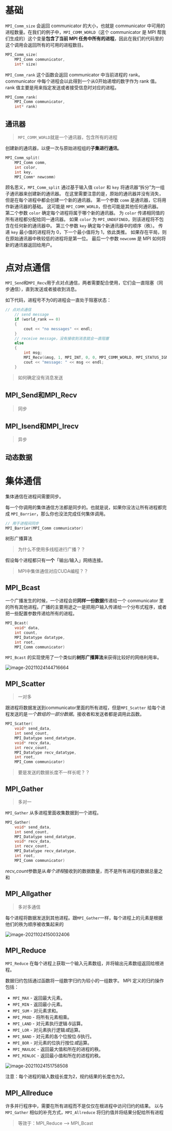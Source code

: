 # 基础

`MPI_Comm_size` 会返回 communicator 的大小，也就是 communicator 中可用的进程数量。在我们的例子中，`MPI_COMM_WORLD`（这个 communicator 是 MPI 帮我们生成的）这个变量**包含了当前 MPI 任务中所有的进程**，因此在我们的代码里的这个调用会返回所有的可用的进程数目。

```cpp
MPI_Comm_size(
    MPI_Comm communicator,
    int* size)
```

`MPI_Comm_rank` 这个函数会返回 communicator 中当前进程的 rank。 communicator 中每个进程会以此得到一个从0开始递增的数字作为 rank 值。rank 值主要是用来指定发送或者接受信息时对应的进程。

```cpp
MPI_Comm_rank(
    MPI_Comm communicator,
    int* rank)
```

## 通讯器

> `MPI_COMM_WORLD`就是一个通讯器，包含所有的进程

创建新的通讯器，以便一次与原始进程组的**子集进行通讯**。

```cpp
MPI_Comm_split(
	MPI_Comm comm,
	int color,
	int key,
	MPI_Comm* newcomm)
```

顾名思义，`MPI_Comm_split` 通过基于输入值 `color` 和 `key` 将通讯器“拆分”为一组子通讯器来创建新的通讯器。 在这里需要注意的是，原始的通讯器并没有消失，但是在每个进程中都会创建一个新的通讯器。 第一个参数 `comm` 是通讯器，它将用作新通讯器的基础。 这可能是 `MPI_COMM_WORLD`，但也可能是其他任何通讯器。 第二个参数 `color` 确定每个进程将属于哪个新的通讯器。 为 `color` 传递相同值的所有进程都分配给同一通讯器。 如果 `color` 为 `MPI_UNDEFINED`，则该进程将不包含在任何新的通讯器中。 第三个参数 `key` 确定每个新通讯器中的顺序（秩）。 传递 `key` 最小值的进程将为 0，下一个最小值将为 1，依此类推。 如果存在平局，则在原始通讯器中秩较低的进程将是第一位。 最后一个参数 `newcomm` 是 MPI 如何将新的通讯器返回给用户。

# 点对点通信

`MPI_Send`和`MPI_Recv`用于点对点通信，两者需要配合使用，它们会一直阻塞（同步通信），直到发送或者接收到消息。

如下代码，进程号不为0的进程会一直处于阻塞状态：

```cpp
// 点对点通信
	// send message
	if (world_rank == 0)
	{
		cout << "no messages" << endl;
	}
	// receive message，没有接收到消息就会一直阻塞
	else
	{
		int msg;
		MPI_Recv(&msg, 1, MPI_INT, 0, 0, MPI_COMM_WORLD, MPI_STATUS_IGNORE);
		cout << "message: " << msg << endl;
	}
```

> 如何确定没有消息发送

## MPI_Send和MPI_Recv

> 同步



## MPI_Isend和MPI_Irecv

> 异步

## 动态数据



# 集体通信

集体通信在进程间需要同步。

每一个你调用的集体通信方法都是同步的。也就是说，如果你没法让所有进程都完成 `MPI_Barrier`，那么你也没法完成任何集体调用。

```cpp
// 用于进程间同步
MPI_Barrier(MPI_Comm communicator)
```

树形广播算法

> 为什么不使用多线程进行广播？？

假设每个进程都只有**一个**「输出/输入」网络连接。



> MPI中集体通信对应CUDA编程？？

## MPI_Bcast

一个广播发生的时候，一个进程会把**同样一份数据**传递给一个 communicator 里的所有其他进程。广播的主要用途之一是把用户输入传递给一个分布式程序，或者把一些配置参数传递给所有的进程。

```cpp
MPI_Bcast(
    void* data,
    int count,
    MPI_Datatype datatype,
    int root,
    MPI_Comm communicator)
```

`MPI_Bcast` 的实现使用了一个类似的**树形广播算法**来获得比较好的网络利用率。

![image-20211024144716664](https://gitee.com/huster_ning/image/raw/master//image/image-20211024144716664.png)

## MPI_Scatter

> 一对多

跟进程将数据发送到communicator里面的所有进程，但是`MPI_Scatter` 给每个进程发送的是*一个数组的一部分数据*。接收者和发送者都是调用此函数。

```cpp
MPI_Scatter(
    void* send_data,
    int send_count,
    MPI_Datatype send_datatype,
    void* recv_data,
    int recv_count,
    MPI_Datatype recv_datatype,
    int root,
    MPI_Comm communicator)
```

> 要是发送的数据长度不一样长呢？？

## MPI_Gather

> 多对一

`MPI_Gather` 从多进程里面收集数据到一个进程。

```cpp
MPI_Gather(
    void* send_data,
    int send_count,
    MPI_Datatype send_datatype,
    void* recv_data,
    int recv_count,
    MPI_Datatype recv_datatype,
    int root,
    MPI_Comm communicator)
```

*recv_count*参数是从*每个进程*接收到的数据数量，而不是所有进程的数据总量之和

## MPI_Allgather

> 多对多通信

每个进程将数据发送到其他进程。跟`MPI_Gather`一样，每个进程上的元素是根据他们的秩为顺序被收集起来的

![image-20211024150032406](https://gitee.com/huster_ning/image/raw/master//image/image-20211024150032406.png)

## MPI_Reduce

`MPI_Reduce` 在每个进程上获取一个输入元素数组，并将输出元素数组返回给根进程。

数据归约包括通过函数将一组数字归约为较小的一组数字。 MPI 定义的归约操作包括：

- `MPI_MAX` - 返回最大元素。
- `MPI_MIN` - 返回最小元素。
- `MPI_SUM` - 对元素求和。
- `MPI_PROD` - 将所有元素相乘。
- `MPI_LAND` - 对元素执行逻辑*与*运算。
- `MPI_LOR` - 对元素执行逻辑*或*运算。
- `MPI_BAND` - 对元素的各个位按位*与*执行。
- `MPI_BOR` - 对元素的位执行按位*或*运算。
- `MPI_MAXLOC` - 返回最大值和所在的进程的秩。
- `MPI_MINLOC` - 返回最小值和所在的进程的秩。

![image-20211024151758508](https://gitee.com/huster_ning/image/raw/master//image/image-20211024151758508.png)

注意：每个进程的输入数组长度为2，规约结果的长度也为2。

## MPI_Allreduce

许多并行程序中，需要在所有进程而不是仅仅在根进程中访问归约的结果。 以与 `MPI_Gather` 相似的补充方式，`MPI_Allreduce` 将归约值并将结果分配给所有进程

> 等效于：MPI_Reduce --> MPI_Bcast